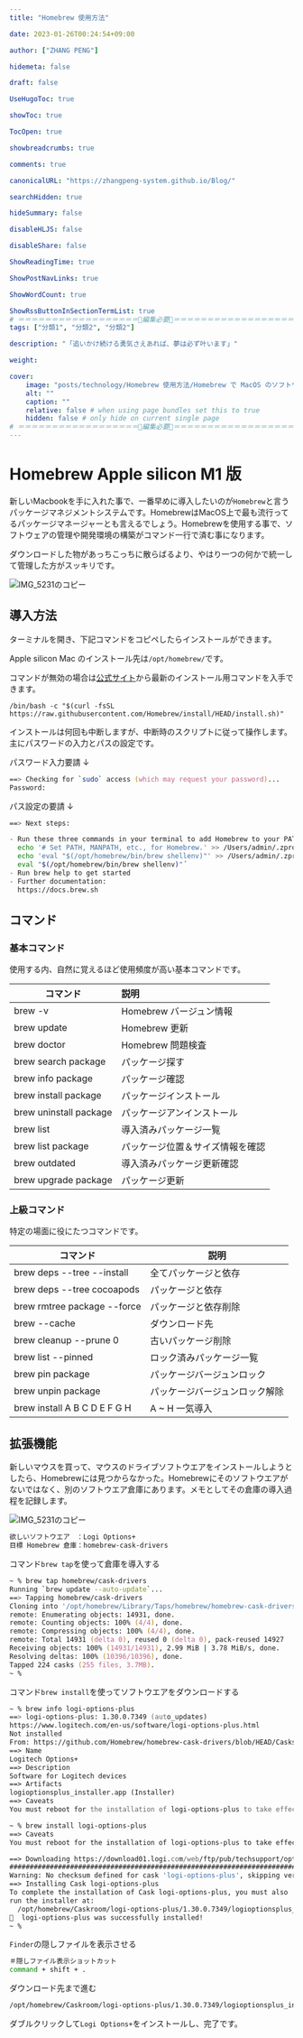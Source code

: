 ```yaml
---
title: "Homebrew 使用方法"

date: 2023-01-26T00:24:54+09:00

author: ["ZHANG PENG"]

hidemeta: false

draft: false

UseHugoToc: true

showToc: true

TocOpen: true

showbreadcrumbs: true

comments: true

canonicalURL: "https://zhangpeng-system.github.io/Blog/"

searchHidden: true

hideSummary: false

disableHLJS: false

disableShare: false

ShowReadingTime: true

ShowPostNavLinks: true

ShowWordCount: true

ShowRssButtonInSectionTermList: true
# ＝＝＝＝＝＝＝＝＝＝＝＝＝＝＝＝＝＝🔽編集必要🔽＝＝＝＝＝＝＝＝＝＝＝＝＝＝＝＝＝＝
tags: ["分類1", "分類2", "分類2"]

description: "「追いかけ続ける勇気さえあれば、夢は必ず叶います」"

weight:

cover:
    image: "posts/technology/Homebrew 使用方法/Homebrew で MacOS のソフトウェアを管理する.001.png"
    alt: ""
    caption: ""
    relative: false # when using page bundles set this to true
    hidden: false # only hide on current single page
# ＝＝＝＝＝＝＝＝＝＝＝＝＝＝＝＝＝＝🔼編集必要🔼＝＝＝＝＝＝＝＝＝＝＝＝＝＝＝＝＝＝
---
```


# Homebrew Apple silicon M1 版

新しいMacbookを手に入れた事で、一番早めに導入したいのが`Homebrew`と言うパッケージマネジメントシステムです。HomebrewはMacOS上で最も流行ってるパッケージマネージャーとも言えるでしょう。Homebrewを使用する事で、ソフトウェアの管理や開発環境の構築がコマンド一行で済む事になります。

ダウンロードした物があっちこっちに散らばるより、やはり一つの何かで統一して管理した方がスッキリです。

![IMG_5231のコピー](https://peridot-wood-05b.notion.site/image/https%3A%2F%2Fprod-files-secure.s3.us-west-2.amazonaws.com%2F9eac8f3d-2b0a-48f1-890e-bf2567cf11ae%2F0e45a989-8a73-41b1-8afe-97257594787a%2FUntitled.png?table=block&id=9fbe24c9-15fa-4551-b929-7ca26e25eeb5&spaceId=9eac8f3d-2b0a-48f1-890e-bf2567cf11ae&width=2000&userId=&cache=v2)


## 導入方法

ターミナルを開き、下記コマンドをコピペしたらインストールができます。

Apple silicon Mac のインストール先は`/opt/homebrew/`です。

コマンドが無効の場合は[公式サイト](https://brew.sh/index_ja)から最新のインストール用コマンドを入手できます。

```
/bin/bash -c "$(curl -fsSL https://raw.githubusercontent.com/Homebrew/install/HEAD/install.sh)"
```

インストールは何回も中断しますが、中断時のスクリプトに従って操作します。主にパスワードの入力とパスの設定です。

パスワード入力要請 ↓

```zsh
==> Checking for `sudo` access (which may request your password)...
Password:
```

パス設定の要請  ↓

```zsh
==> Next steps:

- Run these three commands in your terminal to add Homebrew to your PATH:
  echo '# Set PATH, MANPATH, etc., for Homebrew.' >> /Users/admin/.zprofile
  echo 'eval "$(/opt/homebrew/bin/brew shellenv)"' >> /Users/admin/.zprofile
  eval "$(/opt/homebrew/bin/brew shellenv)"´
- Run brew help to get started
- Further documentation:
  https://docs.brew.sh
```

## コマンド

### 基本コマンド

使用する内、自然に覚えるほど使用頻度が高い基本コマンドです。

| コマンド               | 説明                             |
| ---------------------- | :------------------------------- |
| brew -v                | Homebrew バージュン情報          |
| brew update            | Homebrew 更新                    |
| brew doctor            | Homebrew 問題検査                |
| brew search package    | パッケージ探す                   |
| brew info package      | パッケージ確認                   |
| brew install package   | パッケージインストール           |
| brew uninstall package | パッケージアンインストール       |
| brew list              | 導入済みパッケージ一覧           |
| brew list package      | パッケージ位置＆サイズ情報を確認 |
| brew outdated          | 導入済みパッケージ更新確認       |
| brew upgrade package   | パッケージ更新                   |

### 上級コマンド

特定の場面に役にたつコマンドです。

| コマンド                     | 説明                           |
| ---------------------------- | ------------------------------ |
| brew deps --tree --install   | 全てパッケージと依存           |
| brew deps --tree cocoapods   | パッケージと依存               |
| brew rmtree package --force  | パッケージと依存削除           |
| brew --cache                 | ダウンロード先                 |
| brew cleanup --prune 0       | 古いパッケージ削除             |
| brew list --pinned           | ロック済みパッケージ一覧       |
| brew pin package             | パッケージバージュンロック     |
| brew unpin package           | パッケージバージュンロック解除 |
| brew install A B C D E F G H | A ~ H 一気導入                 |

## 拡張機能


新しいマウスを買って、マウスのドライブソフトウエアをインストールしようとしたら、Homebrewには見つからなかった。Homebrewにそのソフトウエアがないではなく、別のソフトウエア倉庫にあります。メモとしてその倉庫の導入過程を記録します。

![IMG_5231のコピー](https://peridot-wood-05b.notion.site/image/https%3A%2F%2Fprod-files-secure.s3.us-west-2.amazonaws.com%2F9eac8f3d-2b0a-48f1-890e-bf2567cf11ae%2Fd7a92dd9-597c-4699-b108-6315b9718c12%2FUntitled.jpeg?table=block&id=d1a2e480-d98c-4b8d-baca-5469869544c2&spaceId=9eac8f3d-2b0a-48f1-890e-bf2567cf11ae&width=2000&userId=&cache=v2)

```zsh
欲しいソフトウエア　：Logi Options+
目標 Homebrew 倉庫：homebrew-cask-drivers
```
コマンド`brew tap`を使って倉庫を導入する

```zsh
~ % brew tap homebrew/cask-drivers
Running `brew update --auto-update`...
==> Tapping homebrew/cask-drivers
Cloning into '/opt/homebrew/Library/Taps/homebrew/homebrew-cask-drivers'...
remote: Enumerating objects: 14931, done.
remote: Counting objects: 100% (4/4), done.
remote: Compressing objects: 100% (4/4), done.
remote: Total 14931 (delta 0), reused 0 (delta 0), pack-reused 14927
Receiving objects: 100% (14931/14931), 2.99 MiB | 3.78 MiB/s, done.
Resolving deltas: 100% (10396/10396), done.
Tapped 224 casks (255 files, 3.7MB).
~ % 
```

コマンド`brew install`を使ってソフトウエアをダウンロードする

```zsh
~ % brew info logi-options-plus   
==> logi-options-plus: 1.30.0.7349 (auto_updates)
https://www.logitech.com/en-us/software/logi-options-plus.html
Not installed
From: https://github.com/Homebrew/homebrew-cask-drivers/blob/HEAD/Casks/logi-options-plus.rb
==> Name
Logitech Options+
==> Description
Software for Logitech devices
==> Artifacts
logioptionsplus_installer.app (Installer)
==> Caveats
You must reboot for the installation of logi-options-plus to take effect.

~ % brew install logi-options-plus
==> Caveats
You must reboot for the installation of logi-options-plus to take effect.

==> Downloading https://download01.logi.com/web/ftp/pub/techsupport/optionsplus/
######################################################################## 100.0%
Warning: No checksum defined for cask 'logi-options-plus', skipping verification.
==> Installing Cask logi-options-plus
To complete the installation of Cask logi-options-plus, you must also
run the installer at:
  /opt/homebrew/Caskroom/logi-options-plus/1.30.0.7349/logioptionsplus_installer.app
🍺  logi-options-plus was successfully installed!
~ % 

```

`Finder`の隠しファイルを表示させる

```zsh
＃隠しファイル表示ショットカット
command + shift + .
```

ダウンロード先まで進む

```zsh
/opt/homebrew/Caskroom/logi-options-plus/1.30.0.7349/logioptionsplus_installer.app
```

ダブルクリックして`Logi Options+`をインストールし、完了です。
